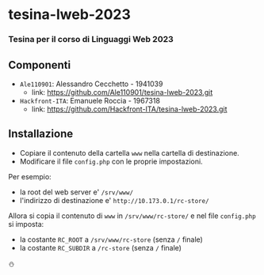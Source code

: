 # tesina-lweb-2023

### Tesina per il corso di Linguaggi Web 2023

## Componenti
- ```Ale110901```: Alessandro Cecchetto - 1941039
  - link: https://github.com/Ale110901/tesina-lweb-2023.git
- ```Hackfront-ITA```: Emanuele Roccia - 1967318
  - link: https://github.com/Hackfront-ITA/tesina-lweb-2023.git

## Installazione
- Copiare il contenuto della cartella `www` nella cartella di destinazione.
- Modificare il file `config.php` con le proprie impostazioni.

Per esempio:
- la root del web server e' `/srv/www/`
- l'indirizzo di destinazione e' `http://10.173.0.1/rc-store/`

Allora si copia il contenuto di `www` in `/srv/www/rc-store/` e nel file
`config.php` si imposta:
- la costante `RC_ROOT` a `/srv/www/rc-store` (senza `/` finale)
- la costante `RC_SUBDIR` a `/rc-store` (senza `/` finale)

:snowman:
